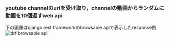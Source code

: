 ### youtube channelのurlを受け取り，channelの動画からランダムに動画を10個返すweb api

下の画像はdjango rest frameworkのbrowsable apiで表示したresponse例
![drf browsable api](https://user-images.githubusercontent.com/97760320/177026584-2a08e4ca-4696-4f7d-a876-47b2d541ad67.png)

